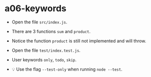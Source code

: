 # a06-keywords

- Open the file `src/index.js`.

- There are 3 functions `sum` and `product`.

- Notice the function `product` is still not implemented and will throw.

- Open the file `test/index.test.js`.

- User keywords `only`, `todo`, `skip`.

- 💡 Use the flag `--test-only` when running `node --test`.
